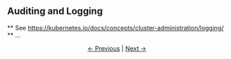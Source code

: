 ## Auditing and Logging

** See https://kubernetes.io/docs/concepts/cluster-administration/logging/ **
...

<p align="center"><a href="./Authorization.md">&larr;&nbsp;Previous</a>&nbsp;&vert;&nbsp;<a href="./Resources.md">Next&nbsp;&rarr;</a></p>

